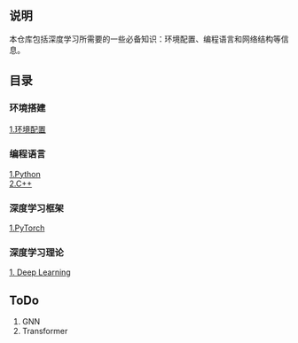 ## 说明
本仓库包括深度学习所需要的一些必备知识：环境配置、编程语言和网络结构等信息。  
  
## 目录
### 环境搭建
[1.环境配置](env_config.md)  

### 编程语言
[1.Python](python_tutorial.ipynb)   
[2.C++](c++_basic.md)  

### 深度学习框架
[1.PyTorch](pytorch_tutorial.ipynb)  

### 深度学习理论
[1. Deep Learning](deep_learning.md)

## ToDo
1. GNN  
2. Transformer  
